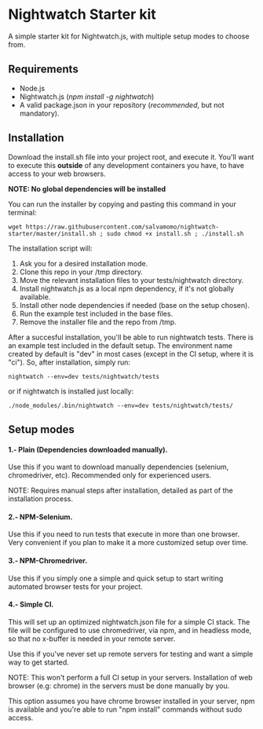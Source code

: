 # Nightwatch Starter kit
A simple starter kit for Nightwatch.js, with multiple setup modes to choose from.

## Requirements

  * Node.js
  * Nightwatch.js (_npm install -g nightwatch_)
  * A valid package.json in your repository (_recommended_, but not mandatory). 

## Installation

Download the install.sh file into your project root, and execute it. You'll want
to execute this **outside** of any development containers you have, to have access
to your web browsers. 

**NOTE: No global dependencies will be installed** 

You can run the installer by copying and pasting this command in your terminal:

    wget https://raw.githubusercontent.com/salvamomo/nightwatch-starter/master/install.sh ; sudo chmod +x install.sh ; ./install.sh
    
The installation script will:

  1. Ask you for a desired installation mode.
  2. Clone this repo in your /tmp directory.
  3. Move the relevant installation files to your tests/nightwatch directory.
  4. Install nightwatch.js as a local npm dependency, if it's not globally available.
  5. Install other node dependencies if needed (base on the setup chosen).
  5. Run the example test included in the base files.
  6. Remove the installer file and the repo from /tmp.
    
After a succesful installation, you'll be able to run nightwatch tests. There is
an example test included in the default setup. The environment name created by
default is "dev" in most cases (except in the CI setup, where it is "ci"). 
So, after installation, simply run:

    nightwatch --env=dev tests/nightwatch/tests

  or if nightwatch is installed just locally:
  
    ./node_modules/.bin/nightwatch --env=dev tests/nightwatch/tests/

## Setup modes

#### 1.- Plain (Dependencies downloaded manually).

Use this if you want to download manually dependencies 
(selenium, chromedriver, etc). Recommended only for experienced
users. 

NOTE: Requires manual steps after installation, detailed as part of the 
installation process.

#### 2.- NPM-Selenium.

Use this if you need to run tests that execute in more than one browser. Very
convenient if you plan to make it a more customized setup over time.

#### 3.- NPM-Chromedriver.

Use this if you simply one a simple and quick setup to start
writing automated browser tests for your project.

#### 4.- Simple CI.
 
This will set up an optimized nightwatch.json file for a simple CI stack.
The file will be configured to use chromedriver, via npm, and in headless mode,
so that no x-buffer is needed in your remote server.

Use this if you've never set up remote servers for testing and want a simple
way to get started. 

NOTE: This won't perform a full CI setup in your servers. Installation of web 
browser (e.g: chrome) in the servers must be done manually by you.

This option assumes you have chrome browser installed in your server, npm
is available and you're able to run "npm install" commands without sudo access.
